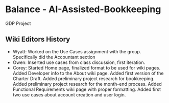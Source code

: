 # Balance - AI-Assisted-Bookkeeping
GDP Project

## Wiki Editors History
* Wyatt: Worked on the Use Cases assignment with the group. Specifically did the Accountant section
* Owen: Inserted use cases from class discussion, first iteration.
* Corey: Started Home page, finalized format to be used for wiki pages. Added Developer info to the About wiki page. Added first version of the Charter Draft. Added preliminary project research for bookkeeping. Added preliminary project research for the month-end process. Added Functional Requirements wiki page with proper formatting. Added first two use cases about account creation and user login.
